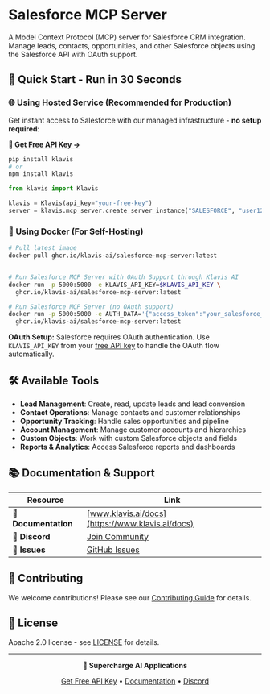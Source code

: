 # Salesforce MCP Server

A Model Context Protocol (MCP) server for Salesforce CRM integration. Manage leads, contacts, opportunities, and other Salesforce objects using the Salesforce API with OAuth support.

## 🚀 Quick Start - Run in 30 Seconds

### 🌐 Using Hosted Service (Recommended for Production)

Get instant access to Salesforce with our managed infrastructure - **no setup required**:

**🔗 [Get Free API Key →](https://www.klavis.ai/home/api-keys)**

```bash
pip install klavis
# or
npm install klavis
```

```python
from klavis import Klavis

klavis = Klavis(api_key="your-free-key")
server = klavis.mcp_server.create_server_instance("SALESFORCE", "user123")
```

### 🐳 Using Docker (For Self-Hosting)

```bash
# Pull latest image
docker pull ghcr.io/klavis-ai/salesforce-mcp-server:latest


# Run Salesforce MCP Server with OAuth Support through Klavis AI
docker run -p 5000:5000 -e KLAVIS_API_KEY=$KLAVIS_API_KEY \
  ghcr.io/klavis-ai/salesforce-mcp-server:latest

# Run Salesforce MCP Server (no OAuth support)
docker run -p 5000:5000 -e AUTH_DATA='{"access_token":"your_salesforce_access_token_here"}' \
  ghcr.io/klavis-ai/salesforce-mcp-server:latest
```

**OAuth Setup:** Salesforce requires OAuth authentication. Use `KLAVIS_API_KEY` from your [free API key](https://www.klavis.ai/home/api-keys) to handle the OAuth flow automatically.

## 🛠️ Available Tools

- **Lead Management**: Create, read, update leads and lead conversion
- **Contact Operations**: Manage contacts and customer relationships
- **Opportunity Tracking**: Handle sales opportunities and pipeline
- **Account Management**: Manage customer accounts and hierarchies
- **Custom Objects**: Work with custom Salesforce objects and fields
- **Reports & Analytics**: Access Salesforce reports and dashboards

## 📚 Documentation & Support

| Resource | Link |
|----------|------|
| **📖 Documentation** | [www.klavis.ai/docs](https://www.klavis.ai/docs) |
| **💬 Discord** | [Join Community](https://discord.gg/p7TuTEcssn) |
| **🐛 Issues** | [GitHub Issues](https://github.com/klavis-ai/klavis/issues) |

## 🤝 Contributing

We welcome contributions! Please see our [Contributing Guide](../../CONTRIBUTING.md) for details.

## 📜 License

Apache 2.0 license - see [LICENSE](../../LICENSE) for details.

---

<div align="center">
  <p><strong>🚀 Supercharge AI Applications </strong></p>
  <p>
    <a href="https://www.klavis.ai">Get Free API Key</a> •
    <a href="https://www.klavis.ai/docs">Documentation</a> •
    <a href="https://discord.gg/p7TuTEcssn">Discord</a>
  </p>
</div>
